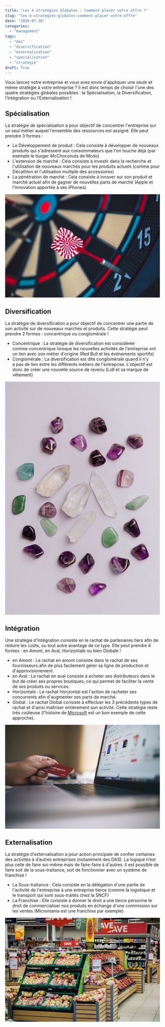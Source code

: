 ```yaml
---
title: "Les 4 stratégies Globales : Comment placer votre offre ?"
slug: "les-4-strategies-globales-comment-placer-votre-offre"
date: "2020-07-30"
categories: 
  - "management"
tags: 
  - "das"
  - "diversification"
  - "externalisation"
  - "specialisation"
  - "strategie"
draft: True
---
```


Vous lancez votre entreprise et vous avez envie d'appliquer une seule et même stratégie à votre entreprise ? Il est donc temps de choisir l'une des quatre stratégies globales possibles : la Spécialisation, la Diversification, l'Intégration ou l'Externalisation !

## Spécialisation

La stratégie de spécialisation a pour objectif de concentrer l'entreprise sur un seul métier auquel l'ensemble des ressources est assigné. Elle peut prendre 3 formes :

- Le Développement de produit : Cela consiste à développer de nouveaux produits qui s'adressent aux consommateurs que l'on touche déjà (par exemple le burger McChoconuts de Mcdo)
- L'extension de marché : Cela consiste à investir dans la recherche et l'utilisation de nouveaux marchés pour les produits actuels (comme pour Décathlon et l'utilisation multiple des accessoires)
- La pénétration de marché : Cela consiste à innover sur son produit et marché actuel afin de gagner de nouvelles parts de marché (Apple et l'innovation apportée à ses iPhones)

![](abstract-accuracy-accurate-aim-262438-1024x681.jpg)

## Diversification

La stratégie de diversification a pour objectif de concentrer une partie de son activité sur de nouveaux marchés et produits. Cette stratégie peut prendre 2 formes : concentrique ou conglomérale !

- Concentrique : La stratégie de diversification est considérée comme concentrique lorsque les nouvelles activités de l'entreprise ont un lien avec son métier d'origine (Red Bull et les événements sportifs)
- Conglomérale : La diversification est dite conglomérale quand il n’y a pas de lien entre les différents métiers de l'entreprise. L'objectif est donc de créer une nouvelle source de revenu (Lidl et sa marque de vêtement)

![](set-of-colorful-semiprecious-stones-placed-chaotically-on-4040599-683x1024.jpg)

## Intégration

Une stratégie d'Intégration consiste en le rachat de partenaires tiers afin de réduire les coûts, ou tout autre avantage de ce type. Elle peut prendre 4 formes : en Amont, en Aval, Horizontale ou bien Globale !

- en Amont : Le rachat en amont consiste dans le rachat de ses fournisseurs afin de plus facilement gérer sa ligne de production et d'approvisionement.
- en Aval : Le rachat en aval consiste à acheter ses distributeurs dans le but de créer ses propres boutiques, ce qui permet de faciliter la vente de ses produits ou services.
- Horizontale : Le rachat Horizontal est l'action de racheter ses concurrents afin d'augmenter ses parts de marché.
- Global : Le rachat Global consiste à effectuer les 3 précédents types de rachat et d'ainsi maîtriser entièrement son activité. Cette stratégie reste très coûteuse (l'histoire de [Microsoft](https://www.microsoft.com/fr-fr) est un bon exemple de cette approche).

![](working-macbook-computer-keyboard-34577-1024x683.jpg)

## Externalisation

La stratégie d'externalisation a pour action principale de confier certaines des activités à d’autres entreprises (notamment des DAS). La logique n’est plus celle de faire soi-même mais de faire-faire à d'autres. Il est possible de faire soit de la sous-traitance, soit de fonctionner avec un système de franchise !

- La Sous-traitance : Cela consiste en la délégation d'une partie de l'activité de l'entreprise à une entreprise tierce (comme la logistique et le transport qui sont sous-traités chez la SNCF)
- La Franchise : Elle consiste à donner le droit a une tierce personne le droit de commercialiser nos produits en échange d'une commission sur les ventes (Micromania est une franchise par exemple)

![](booth-branding-business-buy-264636-1024x683.jpg)
